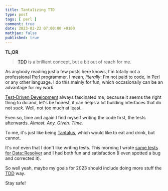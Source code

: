 ```yaml
---
title: Tantalizing TTD
type: post
tags: [ perl ]
comment: true
date: 2023-02-22 07:00:00 +0100
mathjax: false
published: true
---
```


**TL;DR**

> [TDD][] is a brilliant concept, but a bit out of reach for me.

As anybody reading just a few posts here knows, I'm totally not a
professional [Perl][] programmer. I mean, *literally*: I'm not paid to
code, in [Perl][] or any other language. I do this mainly for fun, which
occasionally can be an advantage for my work.

[Test-Driven Development][TDD] always fascinated me, because it seems
the right thing to do and, let's be honest, it can helps a lot building
interfaces that do not *suck*. Well, not too much at least.

Even so, time and again I find myself writing the code first, the tests
afterwards. *Almost. Any. Given. Time.*

To me, it's just like being [Tantalus][], which would like to eat and
drink, but cannot.

It's not even that I don't like writing tests. This morning I wrote
[some tests for Data::Resolver][tests] and I had both fun and
satisfaction (I even spotted a bug and corrected it).

So well yeah, maybe my goals for 2023 should include doing more stuff
the [TDD][] way.

Stay safe!

[Perl]: https://www.perl.org/
[TDD]: https://en.wikipedia.org/wiki/Test-driven_development
[Tantalus]: https://en.wikipedia.org/wiki/Tantalus
[tests]: https://codeberg.org/polettix/Data-Resolver/src/branch/main/t/20-resolver-base.t

